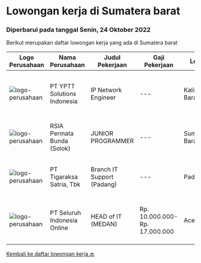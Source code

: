 
  # Lowongan kerja di Sumatera barat

  ### Diperbarui pada tanggal Senin, 24 Oktober 2022

  Berikut merupakan daftar lowongan kerja yang ada di Sumatera barat

  |Logo Perusahaan | Nama Perusahaan | Judul Pekerjaan | Gaji Pekerjaan | Lokasi | Deskripsi | Tanggal diunggah | Pranala |
  | -------------- | --------------- | --------------- | --------- | --------- | -------------- | ------- | ----------- |
  |![logo-perusahaan](https://image-service-cdn.seek.com.au/b19dcc8e0d8c72885364e59d748de360bc3571ed/ee4dce1061f3f616224767ad58cb2fc751b8d2dc)|PT YPTT Solutions Indonesia|IP Network Engineer|---|Kalimantan Barat|RESPONSIBILTIES: Responsible for Switch and Router installation, commissioning, testing, integration,and maintenance of IP network equipments IP...|Selasa, 18 Oktober 2022|https://www.jobstreet.co.id/id/job/ip-network-engineer-4071494?token=0~16ee08cb-7d27-4069-95f6-4a78c4d9d8a0&sectionRank=1&jobId=jobstreet-id-job-4071494|
|![logo-perusahaan](https://i.ibb.co/sqvTCh9/112815900-stock-vector-no-image-available-icon-flat-vector.webp)|RSIA Permata Bunda (Solok)|JUNIOR PROGRAMMER|---|Sumatera Barat|Qualifications Confident and able to communicate at all levels Able to demonstrate a sense of reliability and responsibility A can-do attitude A...|Senin, 17 Oktober 2022|https://www.jobstreet.co.id/id/job/junior-programmer-4070580?token=0~16ee08cb-7d27-4069-95f6-4a78c4d9d8a0&sectionRank=2&jobId=jobstreet-id-job-4070580|
|![logo-perusahaan](https://image-service-cdn.seek.com.au/4a83e31f59a96a5d20b7396be5f103beb6c2f4da/ee4dce1061f3f616224767ad58cb2fc751b8d2dc)|PT Tigaraksa Satria, Tbk|Branch IT Support (Padang)|---|Padang|Kualifikasi: Minimal S1 jurusan Teknik Informatika Usia Maksimal 30 tahun Pengalaman minimal 1 tahun di Technical Support Komunikatif Menguasai sistem...|Jumat, 07 Oktober 2022|https://www.jobstreet.co.id/id/job/branch-it-support-padang-4058990?token=0~16ee08cb-7d27-4069-95f6-4a78c4d9d8a0&sectionRank=3&jobId=jobstreet-id-job-4058990|
|![logo-perusahaan](https://image-service-cdn.seek.com.au/0b0211cd04dfde6741552748d1d29459a06346af/ee4dce1061f3f616224767ad58cb2fc751b8d2dc)|PT Seluruh Indonesia Online|HEAD of IT  (MEDAN)|Rp. 10.000.000-Rp. 17.000.000|Aceh|Memiliki pengalaman leadership sebagai Manager sebelumnya.Back End Engineer1. Memiliki pengalaman dalam membangun RESTful APIs2. Menguasai bahasa...|Jumat, 07 Oktober 2022|https://www.jobstreet.co.id/id/job/head-of-it-medan-4058716?token=0~16ee08cb-7d27-4069-95f6-4a78c4d9d8a0&sectionRank=4&jobId=jobstreet-id-job-4058716|


  [Kembali ke daftar lowongan kerja 🔙](../README.md#daftar-lowongan-kerja)
  